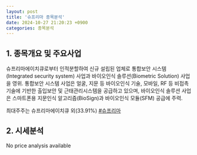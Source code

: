 ```yaml
---
layout: post
title: '슈프리마 종목분석'
date: 2024-10-27 21:20:23 +0900
categories: 종목분석
---
```


## 1. 종목개요 및 주요사업

슈프리마에이치큐로부터 인적분할하여 신규 설립된 업체로 통합보안 시스템(Integrated security system) 사업과 바이오인식 솔루션(Biometric Solution) 사업을 영위. 통합보안 시스템 사업은 얼굴, 지문 등 바이오인식 기술, 모바일, RF 등 비접촉 기술에 기반한 출입보안 및 근태관리시스템을 공급하고 있으며, 바이오인식 솔루션 사업은 스마트폰용 지문인식 알고리즘(BioSign)과 바이오인식 모듈(SFM) 공급에 주력.

최대주주는 슈프리마에이치큐 외(33.91%)
[#슈프리마](#)

## 2. 시세분석

No price analysis available
